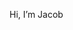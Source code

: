Hi, I’m Jacob


<!---
xJacooobx/xJacooobx is a ✨ special ✨ repository because its `README.md` (this file) appears on your GitHub profile.
You can click the Preview link to take a look at your changes.
--->
